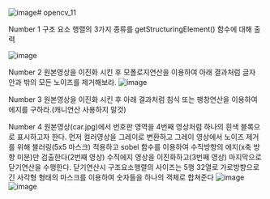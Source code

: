 ![image](https://github.com/chankimGH/opencv_11/assets/169237545/96f3b015-049f-48f0-9b2f-a311d5d8462d)# opencv_11

Number 1
구조 요소 행렬의 3가지 종류를 getStructuringElement() 함수에 대해 출력

![image](https://github.com/chankimGH/opencv_11/assets/169237545/f1168233-27bf-4dfe-aad8-4022961ac1fb)

Number 2
원본영상을 이진화 시킨 후 모폴로지연산을 이용하여
아래 결과처럼 글자 안과 밖의 모든 노이즈를 제거해보라.
![image](https://github.com/chankimGH/opencv_11/assets/169237545/ef44d3ab-3a2c-4588-aac2-362dd6ad68dd)


Number 3
원본영상을 이진화 시킨 후 아래 결과처럼 침식 또는
팽창연산을 이용하여 에지를 구하라.(캐니연산 사용하지 말것)

Number 4
원본영상(car.jpg)에서 번호판 영역을 4번째 영상처럼 하나의 흰색 블록으로 표시하고자 한다.
먼저 컬러영상을 그레이로 변환하고 그레이 영상에서 노이즈 제거를 위해 블러링(5x5 마스크) 적용하고 sobel 함수를 이용하여 수직방향의 에지(x축 방향 미분)만 검출한다(2번째 영상)
수직에지 영상을 이진화하고(3번째 영상) 마지막으로 닫기연산을 수행한다.
닫기연산시 구조요소행렬의 사이즈는 5행 32열로 가로방향으로 긴 사각형 형태의 마스크를 이용하여 숫자들을 하나의 객체로 합쳐준다
![image](https://github.com/chankimGH/opencv_11/assets/169237545/356b419d-a5b7-422e-920d-be532b40747b)
![image](https://github.com/chankimGH/opencv_11/assets/169237545/013b29a2-80d2-4220-9b9a-9649246d314a)
